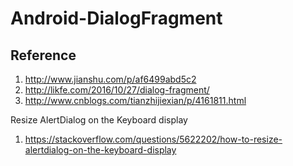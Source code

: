 # Android-DialogFragment

## Reference
1. http://www.jianshu.com/p/af6499abd5c2   
1. http://likfe.com/2016/10/27/dialog-fragment/
1. http://www.cnblogs.com/tianzhijiexian/p/4161811.html


Resize AlertDialog on the Keyboard display
1. https://stackoverflow.com/questions/5622202/how-to-resize-alertdialog-on-the-keyboard-display
